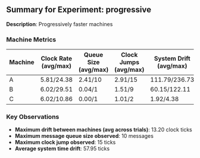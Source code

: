 ## Summary for Experiment: progressive

**Description**: Progressively faster machines

### Machine Metrics

| Machine | Clock Rate (avg/max) | Queue Size (avg/max) | Clock Jumps (avg/max) | System Drift (avg/max) | Machine Drift (avg) | Events (I/S/R/B) | Run Duration | Final Clock |
|---------|---------------------|---------------------|---------------------|------------------------|---------------------|-----------------|-------------|------------|
| A | 5.81/24.38 | 2.41/10 | 2.91/15 | 111.79/236.73 | -8.53 | 10.2/3.6/103.0/2.2 | 59.2s | 345 |
| B | 6.02/29.51 | 0.04/1 | 1.51/9 | 60.15/122.11 | 4.07 | 110.8/31.2/80.0/15.0 | 59.3s | 357 |
| C | 6.02/10.86 | 0.00/1 | 1.01/2 | 1.92/4.38 | 4.47 | 209.8/71.6/33.2/39.8 | 59.3s | 358 |

### Key Observations

* **Maximum drift between machines (avg across trials)**: 13.20 clock ticks
* **Maximum message queue size observed**: 10 messages
* **Maximum clock jump observed**: 15 ticks
* **Average system time drift**: 57.95 ticks
